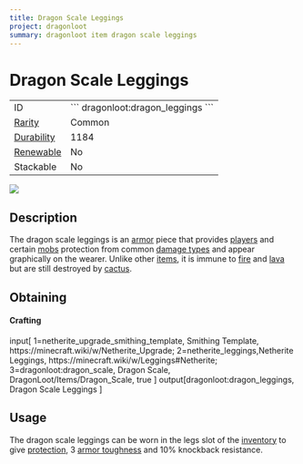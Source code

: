 ```yaml
---
title: Dragon Scale Leggings
project: dragonloot
summary: dragonloot item dragon scale leggings
---
```

# Dragon Scale Leggings
<div class="main_table">
<div class="left_main_table">
<table class="left_table">
    <tbody>
        <tr>
            <td class="first-column">ID</td>
            <td class="second-column">
            ```
            dragonloot:dragon_leggings
            ```
            </td>
        </tr>
        <tr id="linear-top">
            <td class="first-column"><a href="https://minecraft.wiki/w/Rarity" target="_blank">Rarity</a></td>
            <td class="second-column">Common</td>
        </tr>
        <tr id="linear-top">
            <td class="first-column"><a href="https://minecraft.wiki/w/Durability" target="_blank">Durability</a></td>
            <td class="second-column">1184</td>
        </tr>
        <tr id="linear-top">
            <td class="first-column"><a href="https://minecraft.wiki/w/Renewable_resource" target="_blank">Renewable</a></td>
            <td class="second-column">No</td>
        </tr>
        <tr id="linear-top">
            <td class="first-column">Stackable</td>
            <td class="second-column">No</td>
        </tr>
    </tbody>
</table>
</div>
    <img src="/wiki/assets/dragonloot/items/dragon_leggings.png" loading="lazy" class="right_img_table"/>
</div>

## Description
The dragon scale leggings is an [armor](https://minecraft.wiki/w/Armor) piece that provides [players](https://minecraft.wiki/w/Player) and certain [mobs](https://minecraft.wiki/w/Mob) protection from common [damage types](https://minecraft.wiki/w/Damage_type) and appear graphically on the wearer. Unlike other [items](https://minecraft.wiki/w/Item), it is immune to [fire](https://minecraft.wiki/w/Fire) and [lava](https://minecraft.wiki/w/Lava) but are still destroyed by [cactus](https://minecraft.wiki/w/Cactus).

## Obtaining
#### Crafting
<div id="crafting-table">
<div class="crafting-element" crafting-type="smithing">
input[
    1=netherite_upgrade_smithing_template, Smithing Template, https://minecraft.wiki/w/Netherite_Upgrade; 
    2=netherite_leggings,Netherite Leggings, https://minecraft.wiki/w/Leggings#Netherite; 
    3=dragonloot:dragon_scale, Dragon Scale, DragonLoot/Items/Dragon_Scale, true
]
output[dragonloot:dragon_leggings, Dragon Scale Leggings ]
</div>
</div>

## Usage
The dragon scale leggings can be worn in the legs slot of the [inventory](https://minecraft.wiki/w/Inventory) to give <span class="icon-element" icon-count="9" icon-id="armor"></span> [protection](https://minecraft.wiki/w/Armor#Protection), 3 [armor toughness](https://minecraft.wiki/w/Armor_toughness) and 10% knockback resistance.
